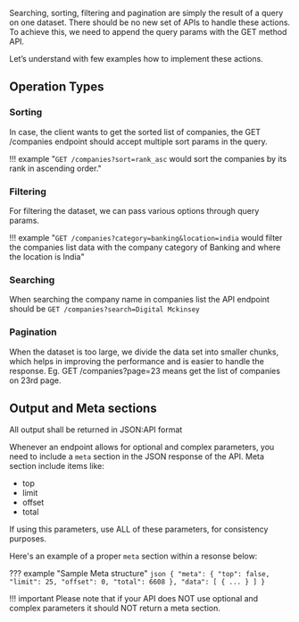 Searching, sorting, filtering and pagination are simply the result of a query on one dataset. There should be no new set of APIs to handle these actions. To achieve this, we need to append the query params with the GET method API.

Let’s understand with few examples how to implement these actions.

## **Operation Types**

### Sorting
In case, the client wants to get the sorted list of companies, the GET /companies endpoint should accept multiple sort params in the query.

!!! example "`GET /companies?sort=rank_asc` would sort the companies by its rank in ascending order."

### Filtering
For filtering the dataset, we can pass various options through query params.

!!! example "`GET /companies?category=banking&location=india` would filter the companies list data with the company category of Banking and where the location is India"

### Searching
When searching the company name in companies list the API endpoint should be `GET /companies?search=Digital Mckinsey`

### Pagination
When the dataset is too large, we divide the data set into smaller chunks, which helps in improving the performance and is easier to handle the response. Eg. GET /companies?page=23 means get the list of companies on 23rd page.

## **Output and Meta sections**
All output shall be returned in JSON:API format

Whenever an endpoint allows for optional and complex parameters, you need to include a `meta` section in the JSON response of the API.  Meta section include items like:

* top
* limit
* offset
* total

If using this parameters, use ALL of these parameters, for consistency purposes.  

Here's an example of a proper `meta` section within a resonse below:

??? example "Sample Meta structure"
    ``` json
    {
    "meta": {
        "top": false,
        "limit": 25,
        "offset": 0,
        "total": 6608
    },
    "data": [
        {
          ...
        }
      ]
    }
    ```

!!! important
    Please note that if your API does NOT use optional and complex parameters it should NOT return a meta section.
